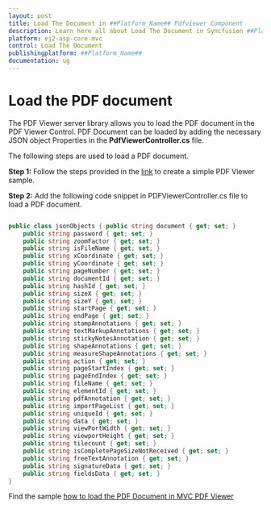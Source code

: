 ```yaml
---
layout: post
title: Load The Document in ##Platform_Name## Pdfviewer Component
description: Learn here all about Load The Document in Syncfusion ##Platform_Name## Pdfviewer component of Syncfusion Essential JS 2 and more.
platform: ej2-asp-core-mvc
control: Load The Document
publishingplatform: ##Platform_Name##
documentation: ug
---
```



# Load the PDF document

The PDF Viewer server library allows you to load the PDF document in the PDF Viewer Control. PDF Document can be loaded by adding the necessary JSON object Properties in the **PdfViewerController.cs** file.

The following steps are used to load a PDF document.

**Step 1:** Follow the steps provided in the [link](https://ej2.syncfusion.com/aspnetmvc/documentation/pdfviewer/getting-started/) to create a simple PDF Viewer sample.

**Step 2:** Add the following code snippet in PDFViewerController.cs file to load a PDF document.

```cs

public class jsonObjects { public string document { get; set; }
    public string password { get; set; }
    public string zoomFactor { get; set; }
    public string isFileName { get; set; }
    public string xCoordinate { get; set; }
    public string yCoordinate { get; set; }
    public string pageNumber { get; set; }
    public string documentId { get; set; }
    public string hashId { get; set; }
    public string sizeX { get; set; }
    public string sizeY { get; set; }
    public string startPage { get; set; }
    public string endPage { get; set; }
    public string stampAnnotations { get; set; }
    public string textMarkupAnnotations { get; set; }
    public string stickyNotesAnnotation { get; set; }
    public string shapeAnnotations { get; set; }
    public string measureShapeAnnotations { get; set; }
    public string action { get; set; }
    public string pageStartIndex { get; set; }
    public string pageEndIndex { get; set; }
    public string fileName { get; set; }
    public string elementId { get; set; }
    public string pdfAnnotation { get; set; }
    public string importPageList { get; set; }
    public string uniqueId { get; set; }
    public string data { get; set; }
    public string viewPortWidth { get; set; }
    public string viewportHeight { get; set; }
    public string tilecount { get; set; }
    public string isCompletePageSizeNotReceived { get; set; }
    public string freeTextAnnotation { get; set; }
    public string signatureData { get; set; }
    public string fieldsData { get; set; }
}

```

Find the sample [how to load the PDF Document in MVC PDF Viewer](https://www.syncfusion.com/downloads/support/directtrac/general/ze/PDFViewTest-1000651816)